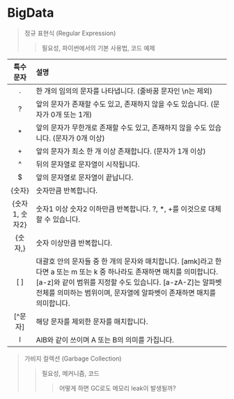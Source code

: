 # BigData


> 정규 표현식 (Regular Expression)
>> 필요성, 파이썬에서의 기본 사용법, 코드 예제

|특수 문자	|설명 |
|:----:|:---|
|.|	한 개의 임의의 문자를 나타냅니다. (줄바꿈 문자인 \n는 제외)|
|?	|앞의 문자가 존재할 수도 있고, 존재하지 않을 수도 있습니다. (문자가 0개 또는 1개)|
|*	|앞의 문자가 무한개로 존재할 수도 있고, 존재하지 않을 수도 있습니다. (문자가 0개 이상)|
|+	|앞의 문자가 최소 한 개 이상 존재합니다. (문자가 1개 이상)|
|^	|뒤의 문자열로 문자열이 시작됩니다.|
|$	|앞의 문자열로 문자열이 끝납니다.|
|{숫자}|	숫자만큼 반복합니다. 
|{숫자1, 숫자2}|	숫자1 이상 숫자2 이하만큼 반복합니다. ?, *, +를 이것으로 대체할 수 있습니다.|
|{숫자,}|	숫자 이상만큼 반복합니다.|
|[ ]|	대괄호 안의 문자들 중 한 개의 문자와 매치합니다. [amk]라고 한다면 a 또는 m 또는 k 중 하나라도 존재하면 매치를 의미합니다. [a-z]와 같이 범위를 지정할 수도 있습니다. [a-zA-Z]는 알파벳 전체를 의미하는 범위이며, 문자열에 알파벳이 존재하면 매치를 의미합니다.|
|[^문자]|	해당 문자를 제외한 문자를 매치합니다.|
|l|	AlB와 같이 쓰이며 A 또는 B의 의미를 가집니다.|

> 가비지 컬렉션 (Garbage Collection)
>> 필요성, 메커니즘, 코드
>>> 어떻게 하면 GC로도 메모리 leak이 발생될까?
